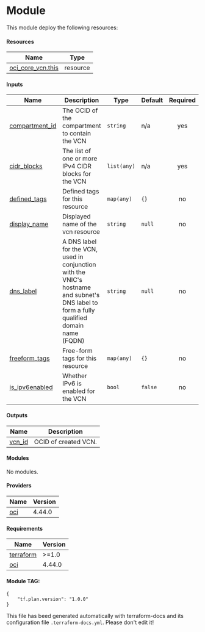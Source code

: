 <!-- BEGIN_TF_DOCS -->

# Module


This module deploy the following resources:
#### Resources

| Name | Type |
|------|------|
| [oci_core_vcn.this](https://registry.terraform.io/providers/hashicorp/oci/4.44.0/docs/resources/core_vcn) | resource |
#### Inputs

| Name | Description | Type | Default | Required |
|------|-------------|------|---------|:--------:|
| <a name="input_compartment_id"></a> [compartment_id](#input_compartment_id) | The OCID of the compartment to contain the VCN | `string` | n/a | yes |
| <a name="input_cidr_blocks"></a> [cidr_blocks](#input_cidr_blocks) | The list of one or more IPv4 CIDR blocks for the VCN | `list(any)` | n/a | yes |
| <a name="input_defined_tags"></a> [defined_tags](#input_defined_tags) | Defined tags for this resource | `map(any)` | `{}` | no |
| <a name="input_display_name"></a> [display_name](#input_display_name) | Displayed name of the vcn resource | `string` | `null` | no |
| <a name="input_dns_label"></a> [dns_label](#input_dns_label) | A DNS label for the VCN, used in conjunction with the VNIC's hostname and subnet's DNS label to form a fully qualified domain name (FQDN) | `string` | `null` | no |
| <a name="input_freeform_tags"></a> [freeform_tags](#input_freeform_tags) | Free-form tags for this resource | `map(any)` | `{}` | no |
| <a name="input_is_ipv6enabled"></a> [is_ipv6enabled](#input_is_ipv6enabled) | Whether IPv6 is enabled for the VCN | `bool` | `false` | no |
#### Outputs

| Name | Description |
|------|-------------|
| <a name="output_vcn_id"></a> [vcn_id](#output_vcn_id) | OCID of created VCN. |
#### Modules

No modules.
#### Providers

| Name | Version |
|------|---------|
| <a name="provider_oci"></a> [oci](#provider_oci) | 4.44.0 |
#### Requirements

| Name | Version |
|------|---------|
| <a name="requirement_terraform"></a> [terraform](#requirement_terraform) | >=1.0 |
| <a name="requirement_oci"></a> [oci](#requirement_oci) | 4.44.0 |
#### Module TAG:
```
{
    "tf.plan.version": "1.0.0"
}
```

This file has beed generated automatically with terraform-docs and its configuration file `.terraform-docs.yml`. Please don't edit it!
<!-- END_TF_DOCS -->